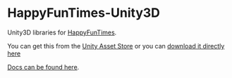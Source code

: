 HappyFunTimes-Unity3D
=====================

Unity3D libraries for [HappyFunTimes](http://docs.happyfuntimes.net).

You can get this from the [Unity Asset Store](http://u3d.as/content/greggman/happy-fun-times)
or you can [download it directly here](http://docs.happyfuntimes.net/docs/unity/samples.html?owner=greggman&repo=hft-unity-gamepad")

[Docs can be found here](http://docs.happyfuntimes.net/docs/unity/).

